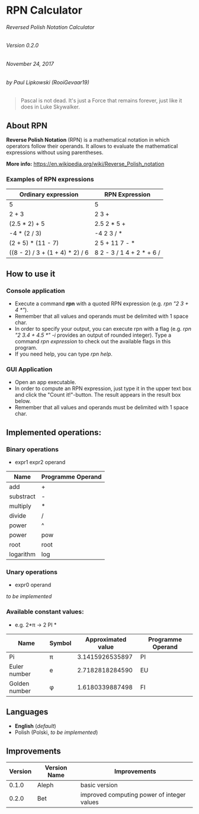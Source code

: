 # RPN Calculator
###### Reversed Polish Notation Calculator
###### Version 0.2.0
###### November 24, 2017
###### by Paul Lipkowski (RooiGevaar19)

> Pascal is not dead. It's just a Force that remains forever, just like it does in Luke Skywalker. 

## About RPN
**Reverse Polish Notation** (RPN) is a mathematical notation in which operators follow their operands. It allows to evaluate the mathematical expressions without using parentheses.

**More info:** https://en.wikipedia.org/wiki/Reverse_Polish_notation

### Examples of RPN expressions

Ordinary expression | RPN Expression
------------------- | --------------
5 | 5
2 + 3 | 2 3 +
(2.5 * 2) + 5 | 2.5 2 * 5 +
-4 * (2 / 3) | -4 2 3 / *
(2 + 5) * (11 - 7) | 2 5 + 11 7 - *
((8 - 2) / 3 + (1 + 4) * 2) / 6 | 8 2 - 3 / 1 4 + 2 * + 6 /

## How to use it

### Console application
- Execute a command **rpn** with a quoted RPN expression (e.g. _rpn "2 3 + 4 *"_).
- Remember that all values and operands must be delimited with 1 space char.
- In order to specify your output, you can execute rpn with a flag (e.g. _rpn "2 3.4 + 4.5 *" -i_ provides an output of rounded integer). Type a command _rpn expression_ to check out the available flags in this program. 
- If you need help, you can type _rpn help_.

### GUI Application
- Open an app executable.
- In order to compute an RPN expression, just type it in the upper text box and click the "Count it!"-button. The result appears in the result box below. 
- Remember that all values and operands must be delimited with 1 space char.

## Implemented operations:

### Binary operations
- expr1 expr2 operand

Name | Programme Operand
---- | -----------------
add | +
substract | -
multiply | *
divide | /
power | ^
power | pow
root | root
logarithm | log

### Unary operations
- expr0 operand

*to be implemented*

### Available constant values:
- e.g. 2*π -> 2 PI *

Name | Symbol | Approximated value | Programme Operand
---- | ------ | ------------------ | -----------------
Pi | π | 3.1415926535897 | PI
Euler number | e | 2.7182818284590 | EU
Golden number | φ | 1.6180339887498 | FI

## Languages
- **English** (*default*)
- Polish (Polski, *to be implemented*) 

## Improvements

Version | Version Name | Improvements
------- | ------------ | ------------
0.1.0 | Aleph | basic version
0.2.0 | Bet | improved computing power of integer values